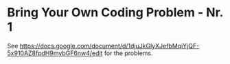 Bring Your Own Coding Problem - Nr. 1
=====================================

See
https://docs.google.com/document/d/1djuJkGlyXJefbMqiYjQF-5x910AZ8fpdH9mybGF6nw4/edit
for the problems.
